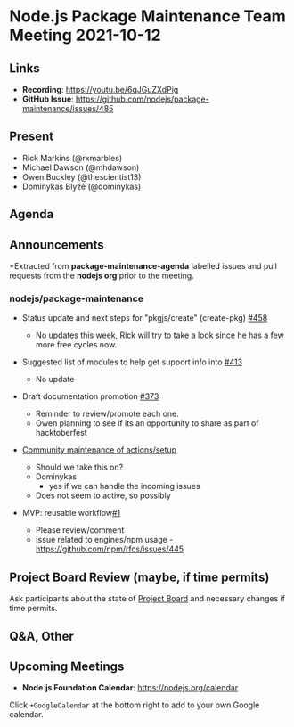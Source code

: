 # Node.js  Package Maintenance Team Meeting 2021-10-12

## Links

* **Recording**:  <https://youtu.be/6qJGuZXdPig>
* **GitHub Issue**: <https://github.com/nodejs/package-maintenance/issues/485>

## Present

* Rick Markins (@rxmarbles)
* Michael Dawson (@mhdawson)
* Owen Buckley (@thescientist13)
* Dominykas Blyžė (@dominykas)

## Agenda

## Announcements

*Extracted from **package-maintenance-agenda** labelled issues and pull requests from the **nodejs org** prior to the meeting.

### nodejs/package-maintenance

* Status update and next steps for "pkgjs/create" (create-pkg) [#458](https://github.com/nodejs/package-maintenance/issues/458)
  * No updates this week, Rick will try to take a look since he has a few
    more free cycles now.

* Suggested list of modules to help get support info into [#413](https://github.com/nodejs/package-maintenance/issues/413)
  * No update

* Draft documentation promotion [#373](https://github.com/nodejs/package-maintenance/issues/373)
  * Reminder to review/promote each one.
  * Owen planning to see if its an opportunity to share as part of hacktoberfest

* [Community maintenance of actions/setup](https://github.com/nodejs/package-maintenance/issues/462)
  * Should we take this on?
  * Dominykas
    * yes if we can handle the incoming issues
  * Does not seem to active, so possibly

* MVP: reusable workflow[#1](https://github.com/pkgjs/action/issues/1)
  * Please review/comment
  * Issue related to engines/npm usage - <https://github.com/npm/rfcs/issues/445>

## Project Board Review (maybe, if time permits)

Ask participants about the state of [Project Board](https://github.com/nodejs/package-maintenance/projects/1) and necessary changes if time permits.

## Q&A, Other

## Upcoming Meetings

* **Node.js Foundation Calendar**: <https://nodejs.org/calendar>

Click `+GoogleCalendar` at the bottom right to add to your own Google calendar.
